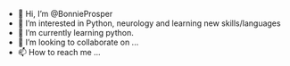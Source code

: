- 👋 Hi, I’m @BonnieProsper
- 👀 I’m interested in Python, neurology and learning new skills/languages
- 🌱 I’m currently learning python.
- 💞️ I’m looking to collaborate on ...
- 📫 How to reach me ...

<!---
BonnieProsper/BonnieProsper is a ✨ special ✨ repository because its `README.md` (this file) appears on your GitHub profile.
You can click the Preview link to take a look at your changes.
--->
